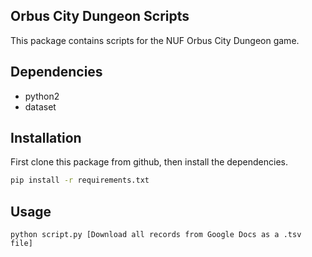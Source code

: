 ## Orbus City Dungeon Scripts

This package contains scripts for the NUF Orbus City Dungeon game.

## Dependencies

* python2
* dataset

## Installation

First clone this package from github, then install the dependencies.

```bash
pip install -r requirements.txt
```

## Usage

```
python script.py [Download all records from Google Docs as a .tsv file]
```
